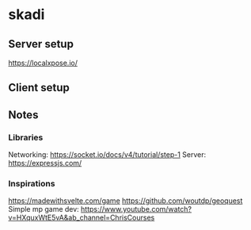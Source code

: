 # skadi


## Server setup

https://localxpose.io/

## Client setup


## Notes
### Libraries
Networking: https://socket.io/docs/v4/tutorial/step-1
Server: https://expressjs.com/

### Inspirations
https://madewithsvelte.com/game
https://github.com/woutdp/geoquest
Simple mp game dev: https://www.youtube.com/watch?v=HXquxWtE5vA&ab_channel=ChrisCourses